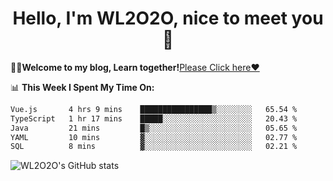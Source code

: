<h1 align = "center">Hello, I'm WL2O2O, nice to meet you 👋</h1>

🧑‍💻**Welcome to my blog, Learn together!**[Please Click here❤️](https://wl2o2o.github.io)

📊 **This Week I Spent My Time On:**
<!--START_SECTION:waka-->

```txt
Vue.js       4 hrs 9 mins    ████████████████▒░░░░░░░░   65.54 %
TypeScript   1 hr 17 mins    █████░░░░░░░░░░░░░░░░░░░░   20.43 %
Java         21 mins         █▒░░░░░░░░░░░░░░░░░░░░░░░   05.65 %
YAML         10 mins         ▓░░░░░░░░░░░░░░░░░░░░░░░░   02.77 %
SQL          8 mins          ▓░░░░░░░░░░░░░░░░░░░░░░░░   02.21 %
```

<!--END_SECTION:waka-->

![WL2O2O's GitHub stats](https://github-readme-stats.vercel.app/api?username=wl2o2o&show_icons=true)


<!--
**WL2O2O/WL2O2O** is a ✨ _special_ ✨ repository because its `README.md` (this file) appears on your GitHub profile.

Here are some ideas to get you started:

- 🔭 I’m currently working on ...
- 🌱 I’m currently learning ...
- 👯 I’m looking to collaborate on ...
- 🤔 I’m looking for help with ...
- 💬 Ask me about ...
- 📫 How to reach me: ...
- 😄 Pronouns: ...
- ⚡ Fun fact: ...
-->

